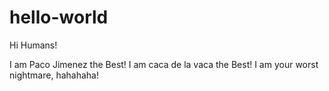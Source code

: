 # hello-world

Hi Humans!

I am Paco Jimenez the Best!
I am caca de la vaca the Best!
I am your worst nightmare, hahahaha!
